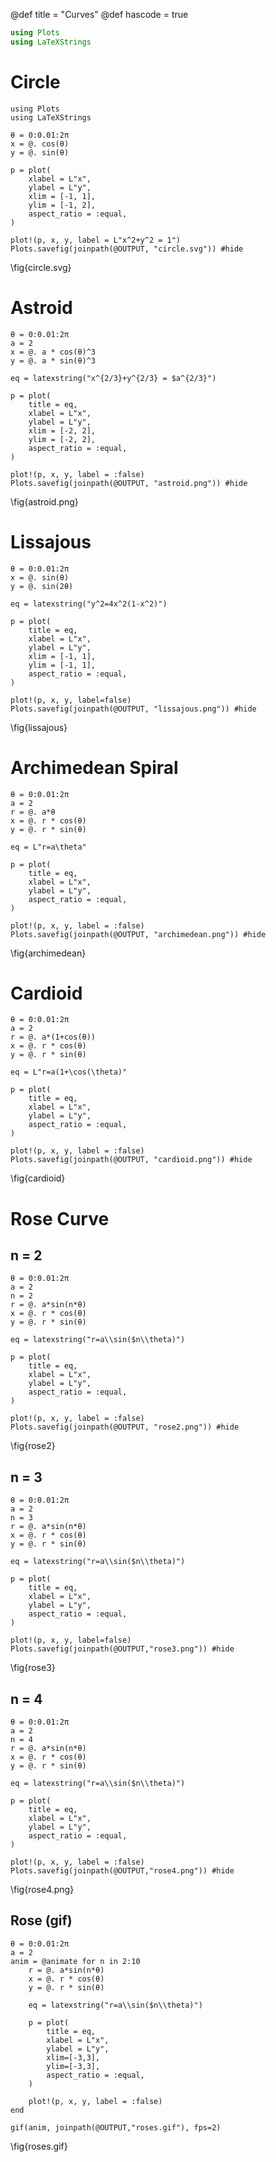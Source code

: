 @def title = "Curves"
@def hascode = true

```julia
using Plots
using LaTeXStrings
```

# Circle


```julia:circle
using Plots
using LaTeXStrings

θ = 0:0.01:2π
x = @. cos(θ)
y = @. sin(θ)

p = plot(
    xlabel = L"x",
    ylabel = L"y",
    xlim = [-1, 1],
    ylim = [-1, 2],
    aspect_ratio = :equal,
)

plot!(p, x, y, label = L"x^2+y^2 = 1")
Plots.savefig(joinpath(@OUTPUT, "circle.svg")) #hide
```

\fig{circle.svg}

# Astroid


```julia:astroid
θ = 0:0.01:2π
a = 2
x = @. a * cos(θ)^3
y = @. a * sin(θ)^3

eq = latexstring("x^{2/3}+y^{2/3} = $a^{2/3}")

p = plot(
    title = eq,
    xlabel = L"x",
    ylabel = L"y",
    xlim = [-2, 2],
    ylim = [-2, 2],
    aspect_ratio = :equal,
)

plot!(p, x, y, label = :false)
Plots.savefig(joinpath(@OUTPUT, "astroid.png")) #hide
```

\fig{astroid.png}

# Lissajous


```julia:lissajous
θ = 0:0.01:2π
x = @. sin(θ)
y = @. sin(2θ)

eq = latexstring("y^2=4x^2(1-x^2)")

p = plot(
    title = eq,
    xlabel = L"x",
    ylabel = L"y",
    xlim = [-1, 1],
    ylim = [-1, 1],
    aspect_ratio = :equal,
)

plot!(p, x, y, label=false)
Plots.savefig(joinpath(@OUTPUT, "lissajous.png")) #hide
```

\fig{lissajous}

# Archimedean Spiral


```julia:archimedean
θ = 0:0.01:2π
a = 2
r = @. a*θ
x = @. r * cos(θ)
y = @. r * sin(θ)

eq = L"r=a\theta"

p = plot(
    title = eq,
    xlabel = L"x",
    ylabel = L"y",
    aspect_ratio = :equal,
)

plot!(p, x, y, label = :false)
Plots.savefig(joinpath(@OUTPUT, "archimedean.png")) #hide
```

\fig{archimedean}

# Cardioid


```julia:cardioid
θ = 0:0.01:2π
a = 2
r = @. a*(1+cos(θ))
x = @. r * cos(θ)
y = @. r * sin(θ)

eq = L"r=a(1+\cos(\theta)"

p = plot(
    title = eq,
    xlabel = L"x",
    ylabel = L"y",
    aspect_ratio = :equal,
)

plot!(p, x, y, label = :false)
Plots.savefig(joinpath(@OUTPUT, "cardioid.png")) #hide
```

\fig{cardioid}

# Rose Curve

## n = 2


```julia:rose2
θ = 0:0.01:2π
a = 2
n = 2
r = @. a*sin(n*θ)
x = @. r * cos(θ)
y = @. r * sin(θ)

eq = latexstring("r=a\\sin($n\\theta)")

p = plot(
    title = eq,
    xlabel = L"x",
    ylabel = L"y",
    aspect_ratio = :equal,
)

plot!(p, x, y, label = :false)
Plots.savefig(joinpath(@OUTPUT, "rose2.png")) #hide
```

\fig{rose2}


## n = 3


```julia:rose3
θ = 0:0.01:2π
a = 2
n = 3
r = @. a*sin(n*θ)
x = @. r * cos(θ)
y = @. r * sin(θ)

eq = latexstring("r=a\\sin($n\\theta)")

p = plot(
    title = eq,
    xlabel = L"x",
    ylabel = L"y",
    aspect_ratio = :equal,
)

plot!(p, x, y, label=false)
Plots.savefig(joinpath(@OUTPUT,"rose3.png")) #hide
```

\fig{rose3}

## n = 4


```julia:rose4
θ = 0:0.01:2π
a = 2
n = 4
r = @. a*sin(n*θ)
x = @. r * cos(θ)
y = @. r * sin(θ)

eq = latexstring("r=a\\sin($n\\theta)")

p = plot(
    title = eq,
    xlabel = L"x",
    ylabel = L"y",
    aspect_ratio = :equal,
)

plot!(p, x, y, label = :false)
Plots.savefig(joinpath(@OUTPUT,"rose4.png")) #hide
```

\fig{rose4.png}

## Rose (gif)


```julia:roses
θ = 0:0.01:2π
a = 2
anim = @animate for n in 2:10
    r = @. a*sin(n*θ)
    x = @. r * cos(θ)
    y = @. r * sin(θ)

    eq = latexstring("r=a\\sin($n\\theta)")

    p = plot(
        title = eq,
        xlabel = L"x",
        ylabel = L"y",
        xlim=[-3,3],
        ylim=[-3,3],
        aspect_ratio = :equal,
    )

    plot!(p, x, y, label = :false)
end

gif(anim, joinpath(@OUTPUT,"roses.gif"), fps=2)
```

\fig{roses.gif}
